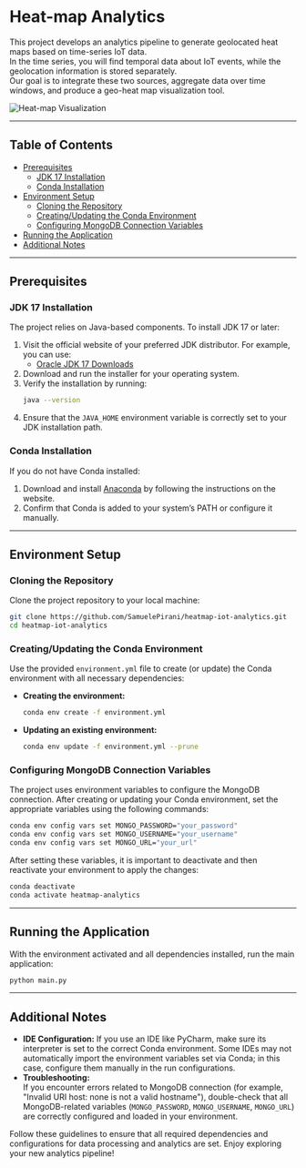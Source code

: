 # Heat-map Analytics

This project develops an analytics pipeline to generate geolocated heat maps based on time-series IoT data.  
In the time series, you will find temporal data about IoT events, while the geolocation information is stored
separately.  
Our goal is to integrate these two sources, aggregate data over time windows, and produce a geo-heat map
visualization tool.

![Heat-map Visualization](docs/images/Figure1.png)

---

## Table of Contents

- [Prerequisites](#prerequisites)
    - [JDK 17 Installation](#jdk-17-installation)
    - [Conda Installation](#conda-installation)
- [Environment Setup](#environment-setup)
    - [Cloning the Repository](#cloning-the-repository)
    - [Creating/Updating the Conda Environment](#creatingupdating-the-conda-environment)
    - [Configuring MongoDB Connection Variables](#configuring-mongodb-connection-variables)
- [Running the Application](#running-the-application)
- [Additional Notes](#additional-notes)

---

## Prerequisites

### JDK 17 Installation

The project relies on Java-based components. To install JDK 17 or later:

1. Visit the official website of your preferred JDK distributor. For example, you can use:
    - [Oracle JDK 17 Downloads](https://www.oracle.com/java/technologies/javase/jdk17-archive-downloads.html)
2. Download and run the installer for your operating system.
3. Verify the installation by running:
   ```bash
   java --version
   ```
4. Ensure that the `JAVA_HOME` environment variable is correctly set to your JDK installation path.

### Conda Installation

If you do not have Conda installed:

1. Download and install [Anaconda](https://www.anaconda.com/download) by following the instructions on the website.
2. Confirm that Conda is added to your system’s PATH or configure it manually.

---

## Environment Setup

### Cloning the Repository

Clone the project repository to your local machine:

```bash
git clone https://github.com/SamuelePirani/heatmap-iot-analytics.git
cd heatmap-iot-analytics
```

### Creating/Updating the Conda Environment

Use the provided `environment.yml` file to create (or update) the Conda environment with all necessary dependencies:

- **Creating the environment:**

  ```bash
  conda env create -f environment.yml
  ```

- **Updating an existing environment:**

  ```bash
  conda env update -f environment.yml --prune
  ```

### Configuring MongoDB Connection Variables

The project uses environment variables to configure the MongoDB connection. After creating or updating your Conda
environment, set the appropriate variables using the following commands:

```bash
conda env config vars set MONGO_PASSWORD="your_password"
conda env config vars set MONGO_USERNAME="your_username"
conda env config vars set MONGO_URL="your_url"
```

After setting these variables, it is important to deactivate and then reactivate your environment to apply the changes:

```bash
conda deactivate
conda activate heatmap-analytics
```

---

## Running the Application

With the environment activated and all dependencies installed, run the main application:

```bash
python main.py
```

---

## Additional Notes

- **IDE Configuration:** If you use an IDE like PyCharm, make sure its interpreter is set to the correct Conda
  environment. Some IDEs may not automatically import the environment variables set via Conda; in this case, configure
  them manually in the run configurations.
- **Troubleshooting:**  
  If you encounter errors related to MongoDB connection (for example, "Invalid URI host: none is not a valid hostname"),
  double-check that all MongoDB-related variables (`MONGO_PASSWORD`, `MONGO_USERNAME`, `MONGO_URL`) are correctly
  configured and loaded in your environment.

Follow these guidelines to ensure that all required dependencies and configurations for data processing and analytics
are set.
Enjoy exploring your new analytics pipeline!